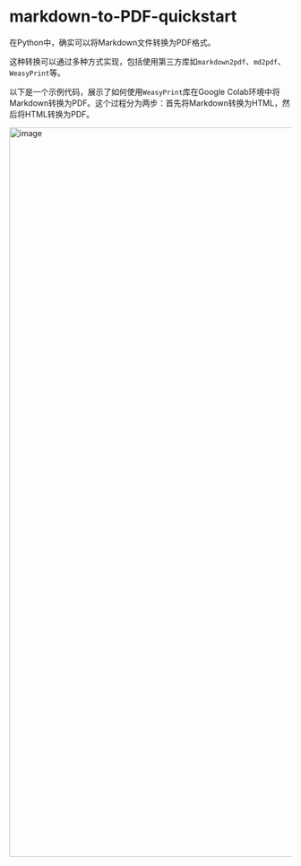 # markdown-to-PDF-quickstart

在Python中，确实可以将Markdown文件转换为PDF格式。

这种转换可以通过多种方式实现，包括使用第三方库如`markdown2pdf`、`md2pdf`、`WeasyPrint`等。

以下是一个示例代码，展示了如何使用`WeasyPrint`库在Google Colab环境中将Markdown转换为PDF。这个过程分为两步：首先将Markdown转换为HTML，然后将HTML转换为PDF。


<img width="1302" alt="image" src="https://github.com/zgimszhd61/markdown-to-PDF-quickstart/assets/114722053/108d81e7-830b-4273-966a-55aa373f96af">
